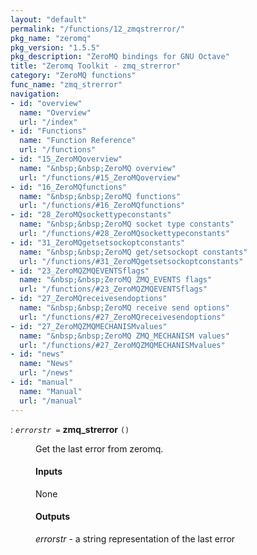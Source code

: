 ```yaml
---
layout: "default"
permalink: "/functions/12_zmqstrerror/"
pkg_name: "zeromq"
pkg_version: "1.5.5"
pkg_description: "ZeroMQ bindings for GNU Octave"
title: "Zeromq Toolkit - zmq_strerror"
category: "ZeroMQ functions"
func_name: "zmq_strerror"
navigation:
- id: "overview"
  name: "Overview"
  url: "/index"
- id: "Functions"
  name: "Function Reference"
  url: "/functions"
- id: "15_ZeroMQoverview"
  name: "&nbsp;&nbsp;ZeroMQ overview"
  url: "/functions/#15_ZeroMQoverview"
- id: "16_ZeroMQfunctions"
  name: "&nbsp;&nbsp;ZeroMQ functions"
  url: "/functions/#16_ZeroMQfunctions"
- id: "28_ZeroMQsockettypeconstants"
  name: "&nbsp;&nbsp;ZeroMQ socket type constants"
  url: "/functions/#28_ZeroMQsockettypeconstants"
- id: "31_ZeroMQgetsetsockoptconstants"
  name: "&nbsp;&nbsp;ZeroMQ get/setsockopt constants"
  url: "/functions/#31_ZeroMQgetsetsockoptconstants"
- id: "23_ZeroMQZMQEVENTSflags"
  name: "&nbsp;&nbsp;ZeroMQ ZMQ_EVENTS flags"
  url: "/functions/#23_ZeroMQZMQEVENTSflags"
- id: "27_ZeroMQreceivesendoptions"
  name: "&nbsp;&nbsp;ZeroMQ receive send options"
  url: "/functions/#27_ZeroMQreceivesendoptions"
- id: "27_ZeroMQZMQMECHANISMvalues"
  name: "&nbsp;&nbsp;ZeroMQ ZMQ_MECHANISM values"
  url: "/functions/#27_ZeroMQZMQMECHANISMvalues"
- id: "news"
  name: "News"
  url: "/news"
- id: "manual"
  name: "Manual"
  url: "/manual"
---
```

<dl class="first-deftypefn">
<dt class="deftypefn" id="index-zmq_005fstrerror"><span class="category-def">: </span><span><code class="def-type"><var class="var">errorstr</var> =</code> <strong class="def-name">zmq_strerror</strong> <code class="def-code-arguments">()</code><a class="copiable-link" href='#index-zmq_005fstrerror'></a></span></dt>
<dd> 
<p>Get the last error from zeromq.
</p> 
<h4 class="subsubheading" id="Inputs">Inputs</h4>
<p>None
 </p><h4 class="subsubheading" id="Outputs">Outputs</h4>
<p><var class="var">errorstr</var> - a string representation of the last error 
 </p></dd></dl>